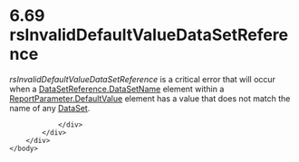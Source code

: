 <html dir="LTR" xmlns:mshelp="http://msdn.microsoft.com/mshelp" xmlns:ddue="http://ddue.schemas.microsoft.com/authoring/2003/5" xmlns:xlink="http://www.w3.org/1999/xlink" xmlns:tool="http://www.microsoft.com/tooltip">
    <head>
        <meta http-equiv="Content-Type" content="text/html; CHARSET=utf-8"></meta>
        <meta name="save" content="history"></meta>
        <title>6.69 rsInvalidDefaultValueDataSetReference</title>
        <xml>
            <mshelp:toctitle title="6.69 rsInvalidDefaultValueDataSetReference"></mshelp:toctitle>
            <mshelp:rltitle title="[MS-RDL]: rsInvalidDefaultValueDataSetReference"></mshelp:rltitle>
            <mshelp:keyword index="A" term="d83f6a6f-0df1-41d0-8349-ead4e08976bf"></mshelp:keyword>
            <mshelp:attr name="DCSext.ContentType" value="open specification"></mshelp:attr>
            <mshelp:attr name="AssetID" value="d83f6a6f-0df1-41d0-8349-ead4e08976bf"></mshelp:attr>
            <mshelp:attr name="TopicType" value="kbRef"></mshelp:attr>
            <mshelp:attr name="DCSext.Title" value="[MS-RDL]: rsInvalidDefaultValueDataSetReference" />
        </xml>
    </head>
    <body>
        <div id="header">
            <h1 class="heading">6.69 rsInvalidDefaultValueDataSetReference</h1>
        </div>
        <div id="mainSection">
            <div id="mainBody">
                <div id="allHistory" class="saveHistory"></div>
                <div id="sectionSection0" class="section" name="collapseableSection">
                    

<p><i>rsInvalidDefaultValueDataSetReference</i> is a critical
error that will occur when a <a href="819189ab-6aae-4ab3-9089-b27efaa860cb.html">DataSetReference.DataSetName</a>
element within a <a href="8e66448d-9239-490c-8c81-5d4bce32e4d8.html">ReportParameter.DefaultValue</a>
element has a value that does not match the name of any <a href="a14782b0-2e2f-4305-83a3-3de3fd750b6a.html">DataSet</a>.</p>


                </div>
            </div>
        </div>
    </body>
</html>